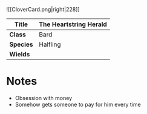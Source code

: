 ![[CloverCard.png|right|228]]

| Title       | **The Heartstring Herald** |
| ----------- | -------------------------- |
| **Class**   | Bard                       |
| **Species** | Halfling                   |
| **Wields**  |                            |

# Notes 

- Obsession with money
- Somehow gets someone to pay for him every time

